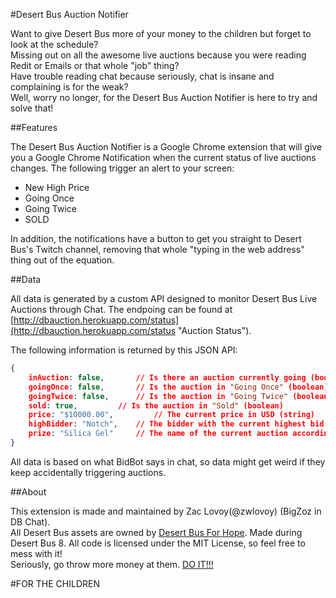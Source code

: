 #Desert Bus Auction Notifier

Want to give Desert Bus more of your money to the children but forget to look at the schedule?  
Missing out on all the awesome live auctions because you were reading Redit or Emails or that whole "job" thing?  
Have trouble reading chat because seriously, chat is insane and complaining is for the weak?  
Well, worry no longer, for the Desert Bus Auction Notifier is here to try and solve that!

##Features

The Desert Bus Auction Notifier is a Google Chrome extension that will give you a Google Chrome Notification when
the current status of live auctions changes.  The following trigger an alert to your screen:

- New High Price
- Going Once
- Going Twice
- SOLD

In addition, the notifications have a button to get you straight to Desert Bus's Twitch channel, removing that whole "typing in the web address"
thing out of the equation.

##Data

All data is generated by a custom API designed to monitor Desert Bus Live Auctions through Chat.
The endpoing can be found at [http://dbauction.herokuapp.com/status](http://dbauction.herokuapp.com/status "Auction Status").

The following information is returned by this JSON API:

```json
{
	inAuction: false,		// Is there an auction currently going (boolean)
	goingOnce: false,		// Is the auction in "Going Once" (boolean)
	goingTwice: false,		// Is the auction in "Going Twice" (boolean)
	sold: true,			// Is the auction in "Sold" (boolean)
	price: "$10000.00",			// The current price in USD (string)
	highBidder: "Notch",	// The bidder with the current highest bid (string)
	prize: "Silica Gel"		// The name of the current auction according to BidBot (string)
}
```

All data is based on what BidBot says in chat, so data might get weird if they keep accidentally triggering auctions.

##About

This extension is made and maintained by Zac Lovoy(@zwlovoy) (BigZoz in DB Chat).  
All Desert Bus assets are owned by [Desert Bus For Hope](http://desertbus.org "Desert Bus").
Made during Desert Bus 8.  All code is licensed under the MIT License, so feel free to mess with it!  
Seriously, go throw more money at them.  [DO IT!!!](http://desertbus.org/donate "DO IT")

#FOR THE CHILDREN
